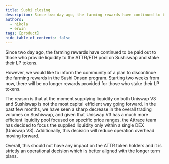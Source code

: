 ```yaml
---
title: Sushi closing
description: Since two day ago, the farming rewards have continued to be paid out to those who provide liquidity to the ATTR/ETH pool on Sushiswap and stake their LP tokens.
authors:
  - nikola
  - erwin
tags: [product]
hide_table_of_contents: false
---
```

Since two day ago, the farming rewards have continued to be paid out to those who provide liquidity to the ATTR/ETH pool on Sushiswap and stake their LP tokens.  
<!--truncate-->
However, we would like to inform the community of a plan to discontinue the farming rewards in the Sushi Onsen program. Starting two weeks from now, there will be no longer rewards provided for those who stake their LP tokens. 

The reason is that at the moment supplying liquidity on both Uniswap V3 and Sushiswap is not the most capital efficient way going forward. In the past few months, we have seen a sharp decrease in the overall trading volumes on Sushiswap, and given that Uniswap V3 has a much more efficient liquidity pool focused on specific price ranges, the Attrace team has decided to focus the supplied liquidity only within a single DEX (Uniswap V3). Additionally, this decision will reduce operation overhead moving forward. 

Overall, this should not have any impact on the ATTR token holders and it is strictly an operational decision which is better aligned with the longer term plans.  






